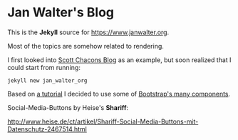 Jan Walter's Blog
=================

This is the **Jekyll** source for https://www.janwalter.org.

Most of the topics are somehow related to rendering.

I first looked into [Scott Chacons
Blog](https://github.com/schacon/schacon.github.com) as an example,
but soon realized that I could start from running:

    jekyll new jan_walter_org

Based on [a
tutorial](https://www.andrewmunsell.com/tutorials/jekyll-by-example/tutorial)
I decided to use some of [Bootstrap's many
components](http://getbootstrap.com/getting-started/#examples).

Social-Media-Buttons by Heise's **Shariff**:

http://www.heise.de/ct/artikel/Shariff-Social-Media-Buttons-mit-Datenschutz-2467514.html
